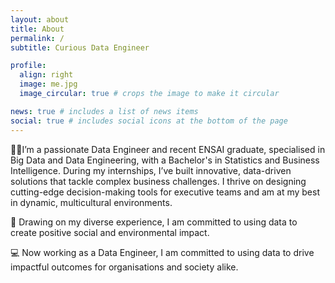 ```yaml
---
layout: about
title: About
permalink: /
subtitle: Curious Data Engineer

profile:
  align: right
  image: me.jpg
  image_circular: true # crops the image to make it circular

news: true # includes a list of news items
social: true # includes social icons at the bottom of the page
---
```


👩‍🎓I’m a passionate Data Engineer and recent ENSAI graduate, specialised in Big Data and Data Engineering, with a Bachelor's in Statistics and Business Intelligence. During my internships, I’ve built innovative, data-driven solutions that tackle complex business challenges. I thrive on designing cutting-edge decision-making tools for executive teams and am at my best in dynamic, multicultural environments.

🌱 Drawing on my diverse experience, I am committed to using data to create positive social and environmental impact.

💻 Now working as a Data Engineer, I am committed to using data to drive impactful outcomes for organisations and society alike.